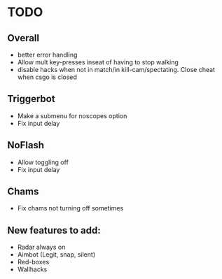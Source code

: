 # TODO

## Overall
* better error handling
* Allow mult key-presses inseat of having to stop walking
* disable hacks when not in match/in kill-cam/spectating. Close cheat when csgo is closed

## Triggerbot
* Make a submenu for noscopes option
* Fix input delay

## NoFlash
* Allow toggling off
* Fix input delay

## Chams
* Fix chams not turning off sometimes

## New features to add:
* Radar always on
* Aimbot (Legit, snap, silent)
* Red-boxes
* Wallhacks